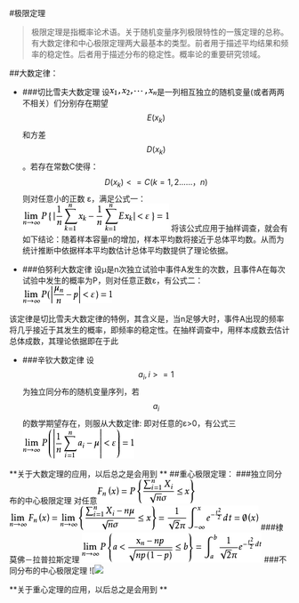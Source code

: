 #极限定理
>极限定理是指概率论术语。关于随机变量序列极限特性的一簇定理的总称。有大数定律和中心极限定理两大最基本的类型。前者用于描述平均结果和频率的稳定性。后者用于描述分布的稳定性。概率论的重要研究领域。

##大数定律：
* ###切比雪夫大数定理
设![](/assets/0b7b02087bf40ad12b792b40552c11dfa8eccef0.png)是一列相互独立的随机变量(或者两两不相关）们分别存在期望 $$E(x_{k})$$ 和方差 $$ D(x_{k})$$  。若存在常数C使得： $$ D(x_{k})< = C(k=1,2……，n)$$则对任意小的正数 ε，满足公式一：![](/assets/35a85edf8db1cb13729d5415da54564e92584b3b.png)
将该公式应用于抽样调查，就会有如下结论：随着样本容量n的增加，样本平均数将接近于总体平均数。从而为统计推断中依据样本平均数估计总体平均数提供了理论依据。

* ###伯努利大数定律
设μ是n次独立试验中事件A发生的次数，且事件A在每次试验中发生的概率为P，则对任意正数ε，有公式二：
![](/assets/9e3df8dcd100baa12589a8184510b912c9fc2ee8.png)

该定律是切比雪夫大数定律的特例，其含义是，当n足够大时，事件A出现的频率将几乎接近于其发生的概率，即频率的稳定性。在抽样调查中，用样本成数去估计总体成数，其理论依据即在于此
* ###辛钦大数定律
设 $${a_{i},i>=1}$$为独立同分布的随机变量序列，若 $$a_{i}$$ 的数学期望存在，则服从大数定律:
即对任意的ε>0，有公式三
![](/assets/1b4c510fd9f9d72a126cfebed62a2834349bbb0d.png)



**关于大数定理的应用，以后总之是会用到 **
##重心极限定理：
###独立同分布的中心极限定理
对任意![](/assets/6a63f6246b600c33ea1d2493174c510fd9f9a101.png)
![](/assets/aec379310a55b3196c42ddab49a98226cefc17b0.png)
###棣莫佛－拉普拉斯定理
![](/assets/8326cffc1e178a823a8d3f7efc03738da877e8bf.png)
###不同分布的中心极限定理
![![](/assets/6159252dd42a283485009bd551b5c9ea14cebf4e.pn](/assets/6f061d950a7b0208fc439b3f68d9f2d3562cc862.png)g)

**关于重心定理的应用，以后总之是会用到 **